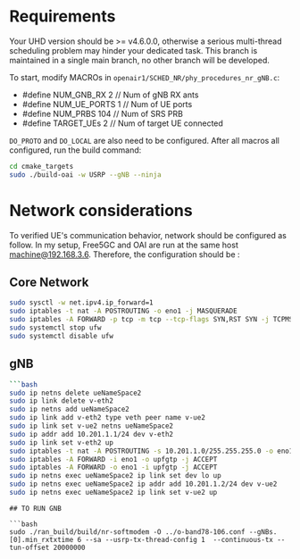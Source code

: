 # Requirements

Your UHD version should be >= v4.6.0.0, otherwise a serious multi-thread scheduling problem may hinder your dedicated task. This branch is maintained in a single main branch, no other branch will be developed.

To start, modify MACROs in `openair1/SCHED_NR/phy_procedures_nr_gNB.c`:

- #define NUM_GNB_RX 2      // Num of gNB RX ants
- #define NUM_UE_PORTS 1    // Num of UE ports
- #define NUM_PRBS 104      // Num of SRS PRB
- #define TARGET_UEs 2      // Num of target UE connected 

`DO_PROTO` and `DO_LOCAL` are also need to be configured. After all macros all configured, run the build command:

```bash
cd cmake_targets
sudo ./build-oai -w USRP --gNB --ninja 
```
# Network considerations
To verified UE's communication behavior, network should be configured as follow. In my setup, Free5GC and OAI are run at the same host machine@192.168.3.6. Therefore, the configuration should be :
## Core Network

```bash
sudo sysctl -w net.ipv4.ip_forward=1
sudo iptables -t nat -A POSTROUTING -o eno1 -j MASQUERADE
sudo iptables -A FORWARD -p tcp -m tcp --tcp-flags SYN,RST SYN -j TCPMSS --set-mss 1400
sudo systemctl stop ufw
sudo systemctl disable ufw
```

## gNB
```bash
```bash
sudo ip netns delete ueNameSpace2
sudo ip link delete v-eth2
sudo ip netns add ueNameSpace2
sudo ip link add v-eth2 type veth peer name v-ue2
sudo ip link set v-ue2 netns ueNameSpace2
sudo ip addr add 10.201.1.1/24 dev v-eth2
sudo ip link set v-eth2 up
sudo iptables -t nat -A POSTROUTING -s 10.201.1.0/255.255.255.0 -o eno1 -j MASQUERADE
sudo iptables -A FORWARD -i eno1 -o upfgtp -j ACCEPT
sudo iptables -A FORWARD -o eno1 -i upfgtp -j ACCEPT
sudo ip netns exec ueNameSpace2 ip link set dev lo up
sudo ip netns exec ueNameSpace2 ip addr add 10.201.1.2/24 dev v-ue2
sudo ip netns exec ueNameSpace2 ip link set v-ue2 up
```
```
## TO RUN GNB

```bash
sudo ./ran_build/build/nr-softmodem -O ../o-band78-106.conf --gNBs.[0].min_rxtxtime 6 --sa --usrp-tx-thread-config 1  --continuous-tx --tun-offset 20000000
```
